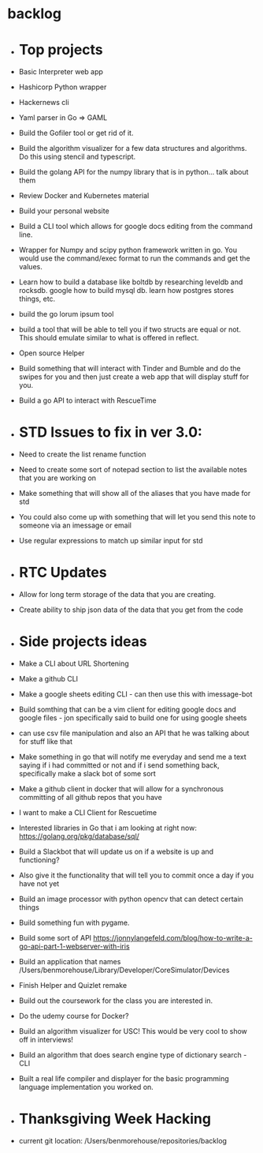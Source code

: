 # backlog 

 - # Top projects

 - Basic Interpreter web app
 - Hashicorp Python wrapper
 - Hackernews cli
 - Yaml parser in Go => GAML
 - Build the Gofiler tool or get rid of it.
 - Build the algorithm visualizer for a few data structures and algorithms. Do this using stencil and typescript.
 - Build the golang API for the numpy library that is in python... talk about them
 - Review Docker and Kubernetes material 
 - Build your personal website
 - Build a CLI tool which allows for google docs editing from the command line.
 - Wrapper for Numpy and scipy python framework written in go. You would use the command/exec format to run the commands and get the values.
 - Learn how to build a database like boltdb by researching leveldb and rocksdb. google how to build mysql db. learn how postgres stores things, etc.
 - build the go lorum ipsum tool 
 - build a tool that will be able to tell you if two structs are equal or not. This should emulate similar to what is offered in reflect.
 - Open source Helper
 - Build something that will interact with Tinder and Bumble and do the swipes for you and then just create a web app that will display stuff for you.
 - Build a go API to interact with RescueTime

 - # STD Issues to fix in ver 3.0:
 - Need to create the list rename function 
 - Need to create some sort of notepad section to list the available notes that you are working on 
 - Make something that will show all of the aliases that you have made for std 
 - You could also come up with something that will let you send this note to someone via an imessage or email 
 - Use regular expressions to match up similar input for std

 - # RTC Updates

 - Allow for long term storage of the data that you are creating.
 - Create ability to ship json data of the data that you get from the code

 - # Side projects ideas
 - Make a CLI about URL Shortening 
 - Make a github CLI
 - Make a google sheets editing CLI - can then use this with imessage-bot
 - Build somthing that can be a vim client for editing google docs and google files - jon specifically said to build one for using google sheets
 - 	can use csv file manipulation and also an API that he was talking about for stuff like that
 - Make something in go that will notify me everyday and send me a text saying if i had committed or not and if i send something back, specifically make a slack bot of some sort 
 - Make a github client in docker that will allow for a synchronous committing of all github repos that you have
 - I want to make a CLI Client for Rescuetime

 - Interested libraries in Go that i am looking at right now: https://golang.org/pkg/database/sql/  
 - Build a Slackbot that will update us on if a website is up and functioning?
 - 	Also give it the functionality that will tell you to commit once a day if you have not yet

 - Build an image processor with python opencv that can detect certain things 
 - Build something fun with pygame.

 - Build some sort of API https://jonnylangefeld.com/blog/how-to-write-a-go-api-part-1-webserver-with-iris
 - Build an application that names /Users/benmorehouse/Library/Developer/CoreSimulator/Devices
 - Finish Helper and Quizlet remake 
 - Build out the coursework for the class you are interested in.
 - Do the udemy course for Docker?
 - Build an algorithm visualizer for USC! This would be very cool to show off in interviews! 
 - Build an algorithm that does search engine type of dictionary search - CLI
 - Built a real life compiler and displayer for the basic programming language implementation you worked on.

 - # Thanksgiving Week Hacking

 - current git location: /Users/benmorehouse/repositories/backlog
